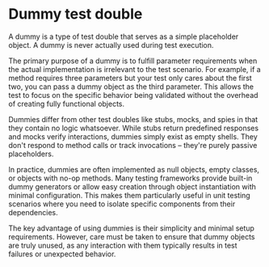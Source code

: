# Dummy test double

A dummy is a type of test double that serves as a simple placeholder object. A dummy is never actually used during test execution.

The primary purpose of a dummy is to fulfill parameter requirements when the actual implementation is irrelevant to the test scenario. For example, if a method requires three parameters but your test only cares about the first two, you can pass a dummy object as the third parameter. This allows the test to focus on the specific behavior being validated without the overhead of creating fully functional objects.

Dummies differ from other test doubles like stubs, mocks, and spies in that they contain no logic whatsoever. While stubs return predefined responses and mocks verify interactions, dummies simply exist as empty shells. They don't respond to method calls or track invocations – they're purely passive placeholders.

In practice, dummies are often implemented as null objects, empty classes, or objects with no-op methods. Many testing frameworks provide built-in dummy generators or allow easy creation through object instantiation with minimal configuration. This makes them particularly useful in unit testing scenarios where you need to isolate specific components from their dependencies.

The key advantage of using dummies is their simplicity and minimal setup requirements. However, care must be taken to ensure that dummy objects are truly unused, as any interaction with them typically results in test failures or unexpected behavior.
